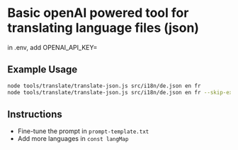 # Basic openAI powered tool for translating language files (json)

in .env, add OPENAI_API_KEY=

## Example Usage

```bash
node tools/translate/translate-json.js src/i18n/de.json en fr
node tools/translate/translate-json.js src/i18n/de.json en fr --skip-existing # for adding new keys only
```

## Instructions

- Fine-tune the prompt in `prompt-template.txt`
- Add more languages in `const langMap`
